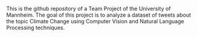 This is the github repository of a Team Project of the University of Mannheim.
The goal of this project is to analyze a dataset of tweets about the topic Climate Change using Computer Vision and Natural Language Processing techniques.
